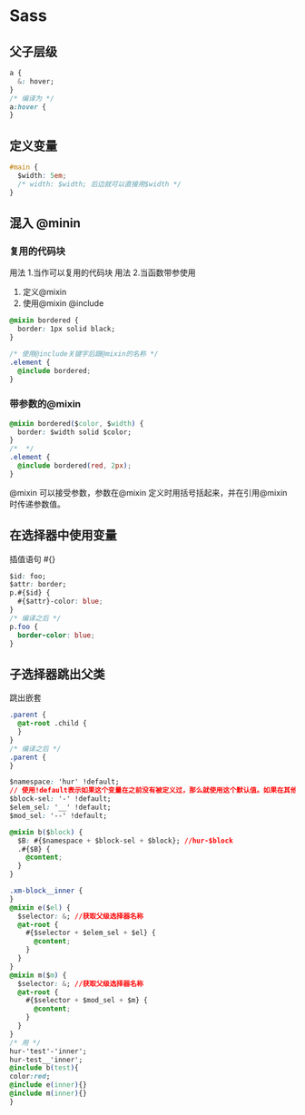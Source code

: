 # Sass

## 父子层级

```css
a {
  &: hover;
}
/* 编译为 */
a:hover {
}
```

## 定义变量

```css
#main {
  $width: 5em;
  /* width: $width; 后边就可以直接用$width */
}
```

## 混入 @minin

### 复用的代码块

用法 1.当作可以复用的代码块
用法 2.当函数带参使用

1. 定义@mixin
2. 使用@mixin @include

```css
@mixin bordered {
  border: 1px solid black;
}

/* 使用@include关键字后跟@mixin的名称 */
.element {
  @include bordered;
}
```

### 带参数的@mixin

```css
@mixin bordered($color, $width) {
  border: $width solid $color;
}
/*  */
.element {
  @include bordered(red, 2px);
}
```

@mixin 可以接受参数，参数在@mixin 定义时用括号括起来，并在引用@mixin 时传递参数值。

## 在选择器中使用变量

插值语句
#{}

```css
$id: foo;
$attr: border;
p.#{$id} {
  #{$attr}-color: blue;
}
/* 编译之后 */
p.foo {
  border-color: blue;
}
```

## 子选择器跳出父类

跳出嵌套

```css
.parent {
  @at-root .child {
  }
}
/* 编译之后 */
.parent {
}
```

```css
$namespace: 'hur' !default;
// 使用!default表示如果这个变量在之前没有被定义过，那么就使用这个默认值。如果在其他地方已经定义了$namespace变量，那么这个默认值就会被覆盖。
$block-sel: '-' !default;
$elem_sel: '__' !default;
$mod_sel: '--' !default;

@mixin b($block) {
  $B: #{$namespace + $block-sel + $block}; //hur-$block
  .#{$B} {
    @content;
  }
}

.xm-block__inner {
}
@mixin e($el) {
  $selector: &; //获取父级选择器名称
  @at-root {
    #{$selector + $elem_sel + $el} {
      @content;
    }
  }
}
@mixin m($m) {
  $selector: &; //获取父级选择器名称
  @at-root {
    #{$selector + $mod_sel + $m} {
      @content;
    }
  }
}
/* 用 */
hur-'test'-'inner';
hur-test__'inner';
@include b(test){
color:red;
@include e(inner){}
@include m(inner){}
}
```

